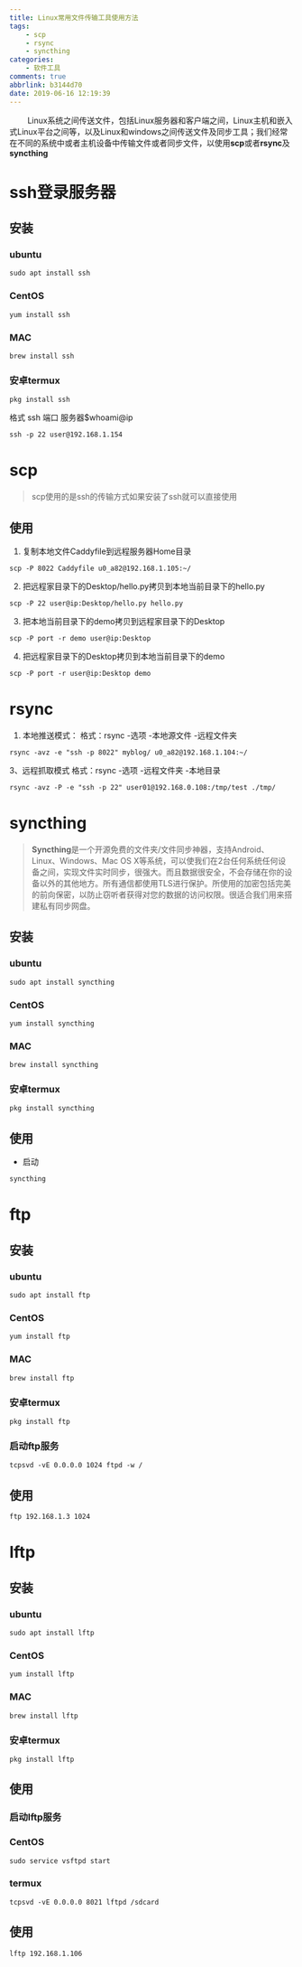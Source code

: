 ```yaml
---
title: Linux常用文件传输工具使用方法
tags:
    - scp
    - rsync
    - syncthing
categories:
    - 软件工具
comments: true
abbrlink: b3144d70
date: 2019-06-16 12:19:39
---
```


&emsp;&emsp; Linux系统之间传送文件，包括Linux服务器和客户端之间，Linux主机和嵌入式Linux平台之间等，以及Linux和windows之间传送文件及同步工具；我们经常在不同的系统中或者主机设备中传输文件或者同步文件，以使用**scp**或者**rsync**及**syncthing**

# ssh登录服务器
## 安装
### ubuntu 
```
sudo apt install ssh
```
### CentOS
```
yum install ssh
```
### MAC
```
brew install ssh
```
### 安卓termux
```
pkg install ssh
```
格式 ssh 端口 服务器$whoami@ip
```
ssh -p 22 user@192.168.1.154
```

# scp
> scp使用的是ssh的传输方式如果安装了ssh就可以直接使用 

## 使用

1. 复制本地文件Caddyfile到远程服务器Home目录  
```
scp -P 8022 Caddyfile u0_a82@192.168.1.105:~/
```
2. 把远程家目录下的Desktop/hello.py拷贝到本地当前目录下的hello.py  
```
scp -P 22 user@ip:Desktop/hello.py hello.py
```
3. 把本地当前目录下的demo拷贝到远程家目录下的Desktop  
```
scp -P port -r demo user@ip:Desktop
```
4. 把远程家目录下的Desktop拷贝到本地当前目录下的demo
```
scp -P port -r user@ip:Desktop demo
```

<escape><!-- more --></escape>

# rsync
1. 本地推送模式： 
格式：rsync -选项 -本地源文件 -远程文件夹 
```
rsync -avz -e "ssh -p 8022" myblog/ u0_a82@192.168.1.104:~/
```
3、远程抓取模式 
格式：rsync -选项 -远程文件夹 -本地目录
```
rsync -avz -P -e "ssh -p 22" user01@192.168.0.108:/tmp/test ./tmp/
```

# syncthing
>**Syncthing**是一个开源免费的文件夹/文件同步神器，支持Android、Linux、Windows、Mac OS X等系统，可以使我们在2台任何系统任何设备之间，实现文件实时同步，很强大。而且数据很安全，不会存储在你的设备以外的其他地方。所有通信都使用TLS进行保护。所使用的加密包括完美的前向保密，以防止窃听者获得对您的数据的访问权限。很适合我们用来搭建私有同步网盘。  

## 安装

### ubuntu
```
sudo apt install syncthing
```
### CentOS
```
yum install syncthing
```
### MAC
```
brew install syncthing
```
### 安卓termux
```
pkg install syncthing
```
## 使用

* 启动
```
syncthing
```
# ftp
## 安装
### ubuntu 
```
sudo apt install ftp
```
### CentOS
```
yum install ftp
```
### MAC 
```
brew install ftp
```
### 安卓termux
```
pkg install ftp
```


### 启动ftp服务
```
tcpsvd -vE 0.0.0.0 1024 ftpd -w /
```
## 使用
```
ftp 192.168.1.3 1024
```
# lftp

## 安装
### ubuntu 
```
sudo apt install lftp
```
### CentOS
```
yum install lftp
```
### MAC 
```
brew install lftp
```
### 安卓termux
```
pkg install lftp
```
## 使用
### 启动lftp服务

### CentOS
```
sudo service vsftpd start
```
### termux
```
tcpsvd -vE 0.0.0.0 8021 lftpd /sdcard
```
## 使用
```
lftp 192.168.1.106 
```


